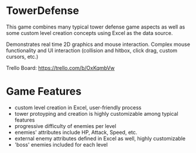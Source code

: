 # TowerDefense
This game combines many typical tower defense game aspects as well as some custom level creation concepts using Excel as the data source.

Demonstrates real time 2D graphics and mouse interaction.  Complex mouse functionality and UI interaction (collision and hitbox, click drag, custom cursors, etc.)

Trello Board: https://trello.com/b/OxKqmbVw

# Game Features
* custom level creation in Excel, user-friendly process
* tower protoyping and creation is highly customizable among typical features
* progressive difficulty of enemies per level
* enemies' attributes include HP, Attack, Speed, etc.
* external enemy attributes defined in Excel as well, highly customizable
* 'boss' enemies included for each level
